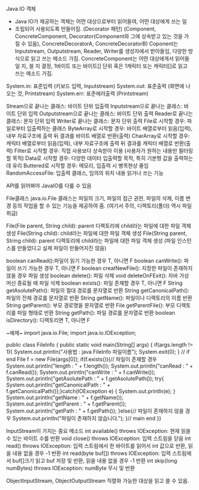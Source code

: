 Java IO 객체
- Java IO가 제공하는 객체는 어떤 대상으로부터 읽어들여, 어떤 대상에게 쓰는 일
- 조립되어 사용되도록 만들어짐. (Decorator 패턴) 
(Component, ConcreteComponent, Decorator(Component와 그에 상속받고 있는 것을 가질 수 있음), ConcreteDecoratorA, ConcreteDecoratorB)
Coponent는 Inputstream, Outputstream, Reader, Writer를 생성자에서 받아들임, 다양한 방식으로 읽고 쓰는 메소드 가짐.
ConcreteComponent는 어떤 대상에게서 읽어들일 지, 쓸 지 결정, 1바이트 또는 바이트[] 단위 혹은 1캐릭터 또는 캐릭터[]로 읽고 쓰는 메소드 가짐.

System.in: 표준입력 (키보드 입력, Inputstream)
System.out: 표준출력 (화면에 나오는 것, Printstream)
System.err: 표준에러출력 (Printstream)

Stream으로 끝나는 클래스: 바이트 단위 입출력
Inputstream으로 끝나는 클래스: 바이트 단위 입력
Outputstream으로 끝나는 클래스: 바이트 단위 출력
Reader로 끝나는 클래스: 문자 단위 입력
Writer로 끝나는 클래스: 문자 단위 출력
File로 시작할 경우: 파일로부터 입출력하는 클래스
ByteArray로 시작할 경우: 바이트 배열로부터 읽음(입력), 내부 자료구조에 출력 뒤 결과를 바이트 배열로 반환(출력)
CharArray로 시작할 경우: 캐릭터 배열로부터 읽음(입력), 내부 자료구조에 출력 뒤 결과를 캐릭터 배열로 반환(출력)
Filter로 시작할 경우: 직접 사용보다 상속받아 이용 (사용자가 원하는 내용만 필터링할 목적)
Data로 시작할 경우: 다양한 데이터 입출력할 목적, 특히 기본형 값을 출력하는데 유리
Buttered로 시작할 경우: 메모리, 입출력 시 병목현상 줄임
RandomAccessFile: 입출력 클래스, 임의의 위치 내용 읽거나 쓰는 기능

API를 읽어봐야 JavaIO를 다룰 수 있음

File클래스
java.io.File 클래스는 파일의 크기, 파일의 접근 권한, 파일의 삭제, 이름 변경 등의 작업을 할 수 있는 기능을 제공하여 줌. (여기서 주의, 디렉토리(폴더) 역시 파일 취급)

File(File parent, String child): parent 디렉토리에 child라는 파일에 대한 파일 객체 생성
File(String child): child라는 파일에 대한 파일 객체 생성
File(String parent, String child): parent 디렉토리에 child라는 파일에 대한 파일 객체 생성
(파일 인스턴스를 만들었다고 실제 파일이 만들어지진 않음)

boolean canRead():파일이 읽기 가능한 경우 T, 아니면 F
boolean canWrite(): 파일이 쓰기 가능한 경우 T, 아니면 F
boolean creatNewFile(): 지정한 파일이 존재하지 않을 경우 파일 생성
boolean delete(): 파일 삭제
void deleteOnFExit(): 자바 가상 머신 종료될 때 파일 삭제
boolean exists(): 파일 존재할 경우 T, 아니면 F
String getAsolutePath(): 파일의 절대 경로를 문자열로 반환
String getCanonicalPath(): 파일의 전체 경로를 문자열로 반환
String getName(): 파일이나 디렉토리의 이름 반환
String getParent(): 부모 경로명을 문자열로 반환
File getParentFile(): 부모 디렉토리를 파일 형태로 반환
String getPath(): 파일 경로를 문자열로 반환
boolean isDirectory(): 디렉토리면 T, 아니면 F

~예제~
import java.io.File;
import java.io.IOException;

public class FileInfo {
	public static void main(String[] args) {
		if(args.length != 1){
			System.out.println("사용법 : java FileInfo 파일이름");
			System.exit(0);
		} // if end
		File f = new File(args[0]);
		if(f.exists()){// 파일이 존재할 경우
			System.out.println("length : " + f.length());
			System.out.println("canRead : " + f.canRead());
			System.out.println("canWrite : " + f.canWrite());
			System.out.println("getAsolutePath : " + f.getAsolutePath());
			try{
				System.out.println("getCanonicalPath : " + f.getCanonicalPath());}catch(IOException e) {
				System.out.println(e);
			}
			System.out.println("getName : " + f.getName());
			System.out.println("getParent : " + f.getParent());
			System.out.println("getPath : " + f.getPath());
		}else{// 파일이 존재하지 않을 경우
			System.out.println("파일이 존재하지 않습니다.");
	}// main end
}}

InputStream이 가지는 중요 메소드
int available() throws IOException: 현재 읽을 수 있는 바이트 수를 반환
void close() throws IOException: 입력 스트림을 닫음
int read() throws IOException: 입력 스트림에서 한 바이트를 읽어서 int 값으로 반환, 읽을 내용 없을 경우 -1 반환
int read(byte buf[]) throws IOException: 입력 스트림에서 buf[]크기 읽고 buf 저장 및 반환, 읽을 내용 없을 경우 -1 반환
int skip(long numBytes) throws IOException: numByte 무시 및 반환

ObjectInputStream, ObjectOutputStream
직렬화 가능한 대상을 읽고 쓸 수 있음.